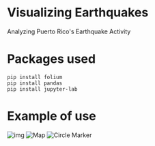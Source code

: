 # Visualizing Earthquakes
Analyzing Puerto Rico's Earthquake Activity


# Packages used
```
pip install folium
pip install pandas
pip install jupyter-lab
```

# Example of use
![img](https://i.imgur.com/AYAyX6X.png)
![Map](https://imgur.com/ze3e7eA)
![Circle Marker](https://imgur.com/r74Mzya)
